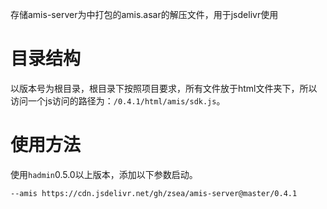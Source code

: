存储amis-server为中打包的amis.asar的解压文件，用于jsdelivr使用

# 目录结构

以版本号为根目录，根目录下按照项目要求，所有文件放于html文件夹下，所以访问一个js访问的路径为：```/0.4.1/html/amis/sdk.js```。

# 使用方法

使用```hadmin```0.5.0以上版本，添加以下参数启动。

```
--amis https://cdn.jsdelivr.net/gh/zsea/amis-server@master/0.4.1
```